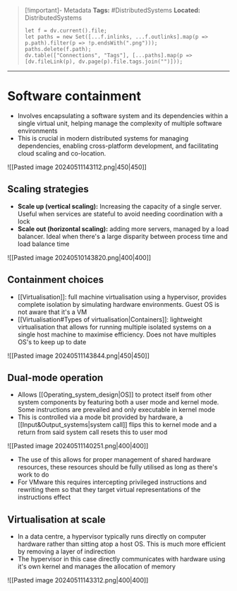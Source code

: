 > [!important]- Metadata
> **Tags:** #DistributedSystems 
> **Located:** DistributedSystems
> ```dataviewjs
> let f = dv.current().file;
> let paths = new Set([...f.inlinks, ...f.outlinks].map(p => p.path).filter(p => !p.endsWith(".png")));
> paths.delete(f.path);
> dv.table(["Connections", "Tags"], [...paths].map(p => [dv.fileLink(p), dv.page(p).file.tags.join("")]));
> ```

___
# Software containment
- Involves encapsulating a software system and its dependencies within a single virtual unit, helping manage the complexity of multiple software environments
- This is crucial in modern distributed systems for managing dependencies, enabling cross-platform development, and facilitating cloud scaling and co-location.

![[Pasted image 20240511143112.png|450|450]]
## Scaling strategies
- **Scale up (vertical scaling):** Increasing the capacity of a single server. Useful when services are stateful to avoid needing coordination with a lock 
- **Scale out (horizontal scaling):** adding more servers, managed by a load balancer. Ideal when there's a large disparity between process time and load balance time

![[Pasted image 20240510143820.png|400|400]]

## Containment choices
- [[Virtualisation]]: full machine virtualisation using a hypervisor, provides complete isolation by simulating hardware environments. Guest OS is not aware that it's a VM
- [[Virtualisation#Types of virtualisation|Containers]]: lightweight virtualisation that allows for running multiple isolated systems on a single host machine to maximise efficiency. Does not have multiples OS's to keep up to date

![[Pasted image 20240511143844.png|450|450]]
## Dual-mode operation
- Allows [[Operating_system_design|OS]] to protect itself from other system components by featuring both a user mode and kernel mode. Some instructions are prevailed and only executable in kernel mode
- This is controlled via a mode bit provided by hardware, a [[Input&Output_systems|system call]] flips this to kernel mode and a return from said system call resets this to user mod

![[Pasted image 20240511140251.png|400|400]]

- The use of this allows for proper management of shared hardware resources, these resources should be fully utilised as long as there's work to do 
- For VMware this requires intercepting privileged instructions and rewriting them so that they target virtual representations of the instructions effect

## Virtualisation at scale 
- In a data centre, a hypervisor typically runs directly on computer hardware rather than sitting atop a host OS. This is much more efficient by removing a layer of indirection
- The hypervisor in this case directly communicates with hardware using it's own kernel and manages the allocation of memory

![[Pasted image 20240511143312.png|400|400]]

